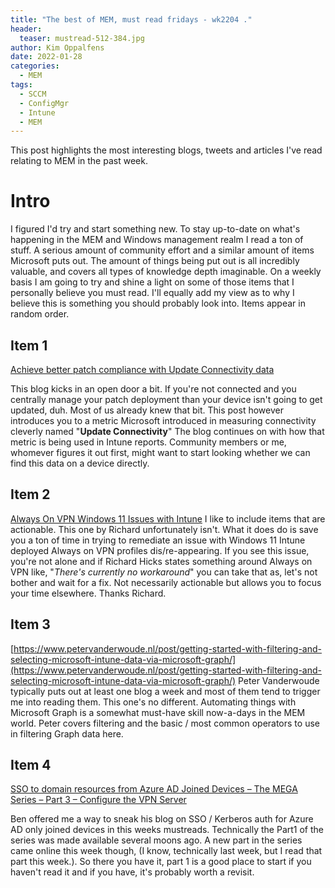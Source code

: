 ```yaml
---
title: "The best of MEM, must read fridays - wk2204 ."
header:
  teaser: mustread-512-384.jpg
author: Kim Oppalfens
date: 2022-01-28
categories:
  - MEM
tags:
  - SCCM
  - ConfigMgr
  - Intune
  - MEM
---
```


This post highlights the most interesting blogs, tweets and articles I've read relating to MEM in the past week.

# Intro #

I figured I'd try and start something new. To stay up-to-date on what's happening in the MEM and Windows management realm I read a ton of stuff. A serious amount of community effort and a similar amount of items Microsoft puts out. The amount of things being put out is all incredibly valuable, and covers all types of knowledge depth imaginable. On a weekly basis I am going to try and shine a light on some of those items that I personally believe you must read. I'll equally add my view as to why I believe this is something you should probably look into. Items appear in random order.

## Item 1 ##
[Achieve better patch compliance with Update Connectivity data](https://techcommunity.microsoft.com/t5/windows-it-pro-blog/achieve-better-patch-compliance-with-update-connectivity-data/ba-p/3073356)

This blog kicks in an open door a bit. If you're not connected and you centrally manage your patch deployment than your device isn't going to get updated, duh. Most of us already knew that bit. This post however introduces you to a metric Microsoft introduced in measuring connectivity cleverly named "**Update Connectivity**" The blog continues on with how that metric is being used in Intune reports. Community members or me, whomever figures it out first, might want to start looking whether we can find this data on a device directly.


## Item 2 ##
[Always On VPN Windows 11 Issues with Intune](https://directaccess.richardhicks.com/2021/10/28/always-on-vpn-windows-11-issues-with-intune/)
I like to include items that are actionable. This one by Richard unfortunately isn't. What it does do is save you a ton of time in trying to remediate an issue with Windows 11 Intune deployed Always on VPN profiles dis/re-appearing. If you see this issue, you're not alone and if Richard Hicks states something around Always on VPN like, "*There's currently no workaround*" you can take that as, let's not bother and wait for a fix. Not necessarily actionable but allows you to focus your time elsewhere. Thanks Richard. 

## Item 3 ##
[https://www.petervanderwoude.nl/post/getting-started-with-filtering-and-selecting-microsoft-intune-data-via-microsoft-graph/](https://www.petervanderwoude.nl/post/getting-started-with-filtering-and-selecting-microsoft-intune-data-via-microsoft-graph/)
Peter Vanderwoude typically puts out at least one blog a week and most of them tend to trigger me into reading them. This one's no different. Automating things with Microsoft Graph is a somewhat must-have skill now-a-days in the MEM world. Peter covers filtering and the basic / most common operators to use in filtering Graph data here.

## Item 4 ##
[SSO to domain resources from Azure AD Joined Devices – The MEGA Series – Part 3 – Configure the VPN Server](https://msendpointmgr.com/2022/01/22/sso-to-domain-resources-from-azure-ad-joined-devices-the-mega-series-part-3-configure-the-vpn-server/)

Ben offered me a way to sneak his blog on SSO / Kerberos auth for Azure AD only joined devices in this weeks mustreads. Technically the Part1 of the series was made available several moons ago. A new part in the series came online this week though, (I know, technically last week, but I read that part this week.). So there you have it, part 1 is a good place to start if you haven't read it and if you have, it's probably worth a revisit.





